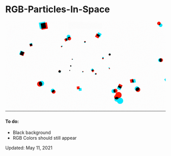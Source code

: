 # RGB-Particles-In-Space

<img src="rgb-particles.gif" />
<h4>To do:</h4>
<ul>
  <li>Black background</li>
  <li>RGB Colors should still appear</li>
</ul>

<p>Updated: May 11, 2021 </p>
